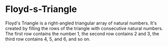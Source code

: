 # Floyd-s-Triangle
Floyd's Triangle is a right-angled triangular array of natural numbers. It's created by filling the rows of the triangle with consecutive natural numbers. The first row contains the number 1, the second row contains 2 and 3, the third row contains 4, 5, and 6, and so on.
